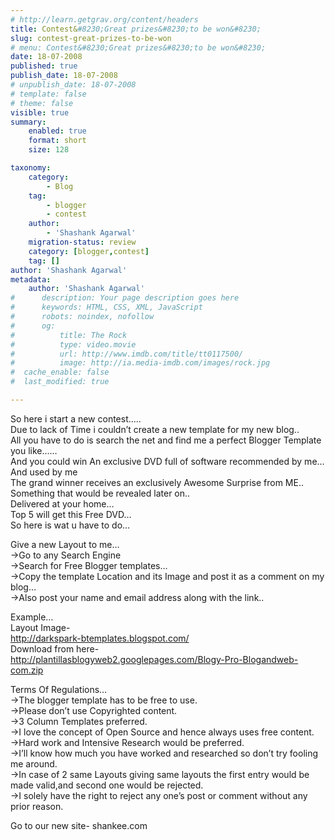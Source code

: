 ```yaml
---
# http://learn.getgrav.org/content/headers
title: Contest&#8230;Great prizes&#8230;to be won&#8230;
slug: contest-great-prizes-to-be-won
# menu: Contest&#8230;Great prizes&#8230;to be won&#8230;
date: 18-07-2008
published: true
publish_date: 18-07-2008
# unpublish_date: 18-07-2008
# template: false
# theme: false
visible: true
summary:
    enabled: true
    format: short
    size: 128

taxonomy:
    category:
        - Blog
    tag:
        - blogger
        - contest
    author:
        - 'Shashank Agarwal'
    migration-status: review
    category: [blogger,contest]
    tag: []
author: 'Shashank Agarwal'
metadata:
    author: 'Shashank Agarwal'
#      description: Your page description goes here
#      keywords: HTML, CSS, XML, JavaScript
#      robots: noindex, nofollow
#      og:
#          title: The Rock
#          type: video.movie
#          url: http://www.imdb.com/title/tt0117500/
#          image: http://ia.media-imdb.com/images/rock.jpg
#  cache_enable: false
#  last_modified: true

---
```


So here i start a new contest…..  
Due to lack of Time i couldn’t create a new template for my new blog..  
All you have to do is search the net and find me a perfect Blogger Template you like……  
And you could win An exclusive DVD full of software recommended by me…And used by me  
The grand winner receives an exclusively Awesome Surprise from ME..  
Something that would be revealed later on..  
Delivered at your home…  
Top 5 will get this Free DVD…  
So here is wat u have to do…

Give a new Layout to me…  
->Go to any Search Engine  
->Search for Free Blogger templates…  
->Copy the template Location and its Image and post it as a comment on my blog…  
->Also post your name and email address along with the link..

Example…  
Layout Image-  
<http://darkspark-btemplates.blogspot.com/>  
Download from here-  
<http://plantillasblogyweb2.googlepages.com/Blogy-Pro-Blogandweb-com.zip>

Terms Of Regulations…  
->The blogger template has to be free to use.  
->Please don’t use Copyrighted content.  
->3 Column Templates preferred.  
->I love the concept of Open Source and hence always uses free content.  
->Hard work and Intensive Research would be preferred.  
->I’ll know how much you have worked and researched so don’t try fooling me around.  
->In case of 2 same Layouts giving same layouts the first entry would be made valid,and second one would be rejected.  
->I solely have the right to reject any one’s post or comment without any prior reason.

Go to our new site- shankee.com
